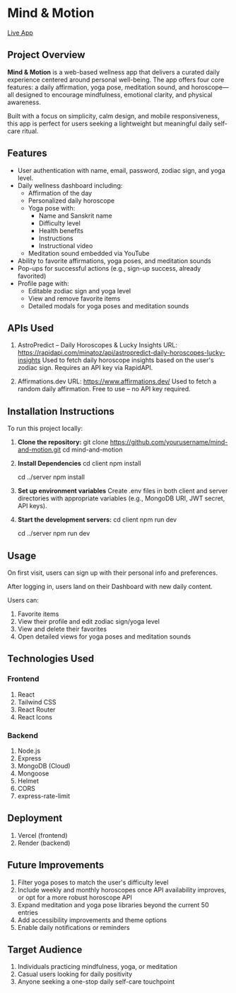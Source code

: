 # Mind & Motion

[Live App](https://mind-and-motion-app.vercel.app/)

## Project Overview

**Mind & Motion** is a web-based wellness app that delivers a curated daily experience centered around personal well-being. The app offers four core features: a daily affirmation, yoga pose, meditation sound, and horoscope—all designed to encourage mindfulness, emotional clarity, and physical awareness.

Built with a focus on simplicity, calm design, and mobile responsiveness, this app is perfect for users seeking a lightweight but meaningful daily self-care ritual.

## Features

- User authentication with name, email, password, zodiac sign, and yoga level.
- Daily wellness dashboard including:
  - Affirmation of the day
  - Personalized daily horoscope
  - Yoga pose with:
    - Name and Sanskrit name
    - Difficulty level
    - Health benefits
    - Instructions
    - Instructional video
  - Meditation sound embedded via YouTube
- Ability to favorite affirmations, yoga poses, and meditation sounds
- Pop-ups for successful actions (e.g., sign-up success, already favorited)
- Profile page with:
  - Editable zodiac sign and yoga level
  - View and remove favorite items
  - Detailed modals for yoga poses and meditation sounds

## APIs Used
1. AstroPredict – Daily Horoscopes & Lucky Insights
URL: https://rapidapi.com/minatoz/api/astropredict-daily-horoscopes-lucky-insights
Used to fetch daily horoscope insights based on the user's zodiac sign.
Requires an API key via RapidAPI.

2. Affirmations.dev
URL: https://www.affirmations.dev/
Used to fetch a random daily affirmation.
Free to use – no API key required.

## Installation Instructions

To run this project locally:

1. **Clone the repository:**
   git clone https://github.com/yourusername/mind-and-motion.git
   cd mind-and-motion

2. **Install Dependencies**
   cd client
   npm install

   cd ../server
   npm install

3. **Set up environment variables**
Create .env files in both client and server directories with appropriate variables (e.g., MongoDB URI, JWT secret, API keys).

4. **Start the development servers:**
   cd client
   npm run dev

   cd ../server
   npm run dev

## Usage
On first visit, users can sign up with their personal info and preferences.

After logging in, users land on their Dashboard with new daily content.

Users can:
1. Favorite items
2. View their profile and edit zodiac sign/yoga level
3. View and delete their favorites
4. Open detailed views for yoga poses and meditation sounds

## Technologies Used

### Frontend
1. React
2. Tailwind CSS
3. React Router
4. React Icons

### Backend
1. Node.js
2. Express
3. MongoDB (Cloud)
4. Mongoose
5. Helmet
6. CORS
7. express-rate-limit

## Deployment
1. Vercel (frontend)
2. Render (backend)

## Future Improvements
1. Filter yoga poses to match the user's difficulty level
2. Include weekly and monthly horoscopes once API availability improves, or opt for a more robust horoscope API
3. Expand meditation and yoga pose libraries beyond the current 50 entries
5. Add accessibility improvements and theme options
6. Enable daily notifications or reminders

## Target Audience
1. Individuals practicing mindfulness, yoga, or meditation
2. Casual users looking for daily positivity
3. Anyone seeking a one-stop daily self-care touchpoint

